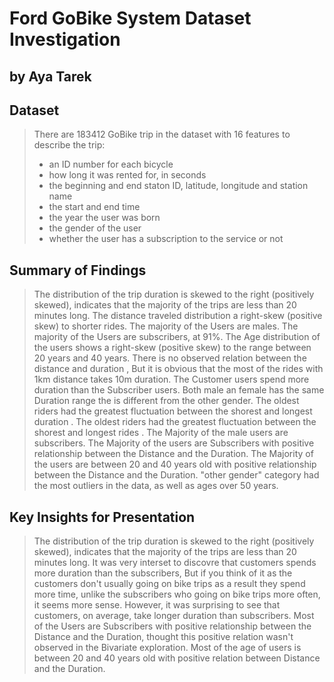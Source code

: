 # Ford GoBike System Dataset Investigation
## by Aya Tarek


## Dataset

> There are 183412 GoBike trip in the dataset with 16 features to describe the trip:
> * an ID number for each bicycle
> * how long it was rented for, in seconds
> * the beginning and end staton ID, latitude, longitude and station name
> * the start and end time
> * the year the user was born
> * the gender of the user
> * whether the user has a subscription to the service or not


## Summary of Findings

> The distribution of the trip duration is skewed to the right (positively skewed), indicates that the majority of the trips are less than 20 minutes long.
> The distance traveled distribution a right-skew (positive skew) to shorter rides.
> The majority of the Users are males.
> The majority of the Users are subscribers, at 91%.
> The Age distribution of the users  shows a right-skew (positive skew) to the range between 20 years and 40 years.
> There is no observed relation between the distance and duration ,  But it is obvious  that the most of the rides with 1km distance takes 10m duration.
> The Customer users spend more duration than the Subscriber users.
> Both male an female has the same Duration range the is different from the other gender.
> The oldest riders had the greatest fluctuation between the shorest and longest duration .
> The oldest riders had the greatest fluctuation between the shorest and longest rides .
> The Majority of the male users are subscribers. 
> The Majority of the users are Subscribers with positive relationship between the Distance and the Duration.
> The Majority of the users are between 20 and 40 years old with positive relationship between the Distance and the Duration.
> "other gender" category had the most outliers in the data, as well as ages over 50 years.

## Key Insights for Presentation

> The distribution of the trip duration is skewed to the right (positively skewed), indicates that the majority of the trips are less than 20 minutes long.
> It was very interset to discovre that customers spends more duration than the subscribers, But if you think of it as the customers don't usually going on bike trips as a result they spend more time, unlike the subscribers who going on bike trips more often, it seems more sense. However, it was surprising to see that customers, on average, take longer duration than subscribers.
> Most of the Users are Subscribers with positive relationship between the Distance and the Duration, thought this positive relation wasn't observed in the Bivariate exploration. Most of the age of users is between 20 and 40 years old with positive relation between Distance and the Duration.
